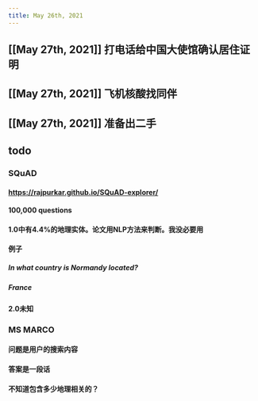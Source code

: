 ```yaml
---
title: May 26th, 2021
---
```


## [[May 27th, 2021]] 打电话给中国大使馆确认居住证明
## [[May 27th, 2021]] 飞机核酸找同伴
## [[May 27th, 2021]] 准备出二手
## todo
### SQuAD
#### https://rajpurkar.github.io/SQuAD-explorer/
#### 100,000 questions
#### 1.0中有4.4%的地理实体。论文用NLP方法来判断。我没必要用
#### 例子
##### In what country is Normandy located?
##### France
#### 2.0未知
### MS MARCO
#### 问题是用户的搜索内容
#### 答案是一段话
#### 不知道包含多少地理相关的？
